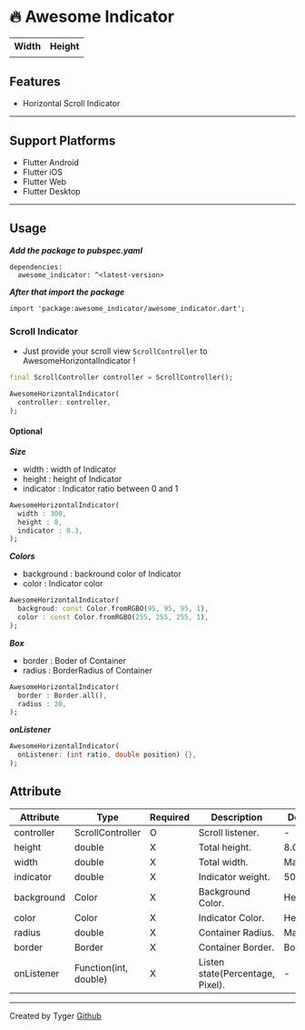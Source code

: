 # 🔥 Awesome Indicator

<table>
  <tr>
    <th>Width</th>
    <th>Height</th>
  </tr>
  <tr>
     <td><img alt="" src="https://velog.velcdn.com/images/tygerhwang/post/9870ae8c-9861-4f01-8ae4-9259c2dbd42f/image.png" /></td>
    <td><img alt="" src="https://velog.velcdn.com/images/tygerhwang/post/9870ae8c-9861-4f01-8ae4-9259c2dbd42f/image.png" /></td>
  <tr>
</table>

## Features

- Horizontal Scroll Indicator

-----------

## Support Platforms

- Flutter Android
- Flutter iOS
- Flutter Web
- Flutter Desktop

-----

## Usage

**_Add the package to pubspec.yaml_**

```
dependencies:
  awesome_indicator: ^<latest-version>
```

**_After that import the package_**

```
import 'package:awesome_indicator/awesome_indicator.dart';
```

### Scroll Indicator

- Just provide your scroll view ```ScrollController``` to AwesomeHorizontalIndicator !

```dart
final ScrollController controller = ScrollController();

AwesomeHorizontalIndicator(
  controller: controller,
);
```

#### Optional

**_Size_**

- width : width of Indicator
- height : height of Indicator
- indicator : Indicator ratio between 0 and 1

```dart
AwesomeHorizontalIndicator(
  width : 300,
  height : 8,
  indicator : 0.3,
);
```

**_Colors_**

- background : backround color of Indicator
- color : Indicator color

```dart
AwesomeHorizontalIndicator(
  backgroud: const Color.fromRGBO(95, 95, 95, 1),
  color : const Color.fromRGBO(255, 255, 255, 1),
);
```

**_Box_**

- border : Boder of Container
- radius : BorderRadius of Container

```dart
AwesomeHorizontalIndicator(
  border : Border.all(),
  radius : 20,
);
```

**_onListener_**

```dart
AwesomeHorizontalIndicator(
  onListener: (int ratio, double position) {},
);
```

## Attribute

| Attribute      | Type     | Required  | Description                 | Default Value                 |
| -------------- | --------------------- | ------------------------------------------------------------------------------------------------------------------------------------------------------------------------------------------------------------------------------------------------------------------------------------------------------------------------------------------------------------------------------------------------------------- | ------------------------ | ------------------------ |
| controller     | ScrollController      | O  | Scroll listener.                  | -               | 
| height         | double                | X  | Total height.                     | 8.0             | 
| width          | double                | X  | Total width.                      | Max width       | 
| indicator      | double                | X  | Indicator weight.                 | 50%             | 
| background     | Color                 | X  | Background Color.                 | Hex(#C3C3C3)    | 
| color          | Color                 | X  | Indicator Color.                  | Hex(#000000)    | 
| radius         | double                | X  | Container Radius.                 | Max width       | 
| border         | Border                | X  | Container Border.                 | Border.none     | 
| onListener     | Function(int, double) | X  | Listen state(Percentage, Pixel).  | -               | 






--------

Created by Tyger [Github](https://github.com/boglbbogl)
